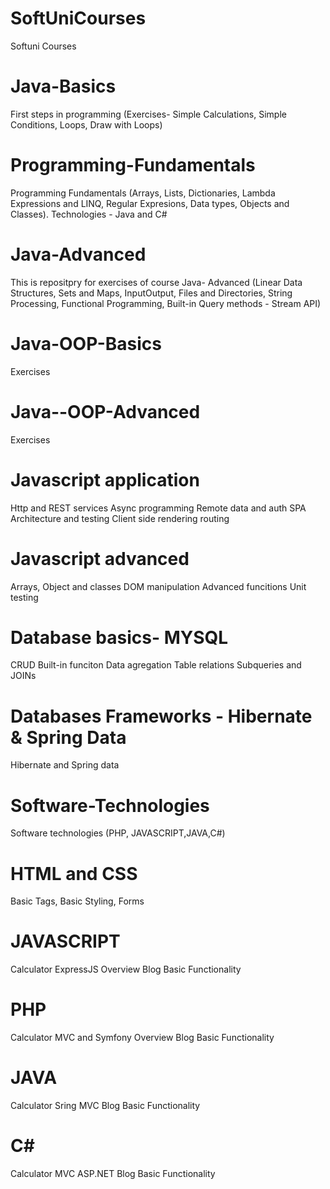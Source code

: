 # SoftUniCourses
Softuni Courses

# Java-Basics
First steps in programming (Exercises- Simple Calculations, Simple Conditions, Loops, Draw with Loops)

# Programming-Fundamentals
Programming Fundamentals (Arrays, Lists, Dictionaries, Lambda Expressions and LINQ, Regular Expresions, Data types, Objects and Classes). Technologies - Java and C#

# Java-Advanced
This is repositpry for exercises of course Java- Advanced
(Linear Data Structures, Sets and Maps, InputOutput, Files and Directories, String Processing, Functional Programming, Built-in Query methods - Stream API)

# Java-OOP-Basics
Exercises

# Java--OOP-Advanced
Exercises

# Javascript application
Http and REST services
Async programming
Remote data and auth
SPA
Architecture and testing
Client side rendering
routing  

# Javascript advanced
Arrays, Object and classes
DOM manipulation
Advanced funcitions
Unit testing

# Database basics- MYSQL
CRUD
Built-in funciton
Data agregation
Table relations
Subqueries and JOINs

# Databases Frameworks - Hibernate & Spring Data
Hibernate and Spring data

# Software-Technologies
Software technologies (PHP, JAVASCRIPT,JAVA,C#)

# HTML and CSS
Basic Tags, Basic Styling, Forms

# JAVASCRIPT
Calculator
ExpressJS Overview
Blog Basic Functionality

# PHP
Calculator
MVC and Symfony Overview
Blog Basic Functionality

# JAVA
Calculator
Sring MVC
Blog Basic Functionality

# C#
Calculator
MVC ASP.NET
Blog Basic Functionality







